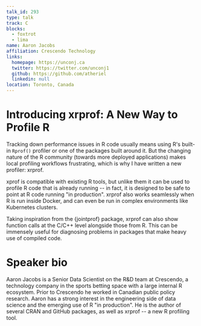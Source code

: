 ```yaml
---
talk_id: 293
type: talk
track: C
blocks:
  - foxtrot
  - lima
name: Aaron Jacobs
affiliation: Crescendo Technology
links:
  homepage: https://unconj.ca
  twitter: https://twitter.com/unconj1
  github: https://github.com/atheriel
  linkedin: null
location: Toronto, Canada
---
```


# Introducing xrprof: A New Way to Profile R

Tracking down performance issues in R code usually means using R's built-in `Rprof()` profiler or one of the packages built around it. But the changing nature of the R community (towards more deployed applications) makes local profiling workflows frustrating, which is why I have written a new profiler: xrprof.

xprof is compatible with existing R tools, but unlike them it can be used to profile R code that is already running -- in fact, it is designed to be safe to point at R code running "in production". xrprof also works seamlessly when R is run inside Docker, and can even be run in complex environments like Kubernetes clusters.

Taking inspiration from the {jointprof} package, xrprof can also show function calls at the C/C++ level alongside those from R. This can be immensely useful for diagnosing problems in packages that make heavy use of compiled code.

# Speaker bio

Aaron Jacobs is a Senior Data Scientist on the R&D team at Crescendo, a technology company in the sports betting space with a large internal R ecosystem. Prior to Crescendo he worked in Canadian public policy research. Aaron has a strong interest in the engineering side of data science and the emerging use of R "in production". He is the author of several CRAN and GitHub packages, as well as xrprof -- a new R profiling tool.
